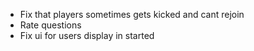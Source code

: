 * Fix that players sometimes gets kicked and cant rejoin
* Rate questions
* Fix ui for users display in started